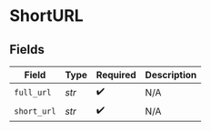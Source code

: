 # ShortURL


## Fields

| Field              | Type               | Required           | Description        |
| ------------------ | ------------------ | ------------------ | ------------------ |
| `full_url`         | *str*              | :heavy_check_mark: | N/A                |
| `short_url`        | *str*              | :heavy_check_mark: | N/A                |